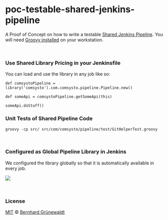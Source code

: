 # poc-testable-shared-jenkins-pipeline

A Proof of Concept on how to write a testable [Shared Jenkins Pipeline](https://jenkins.io/doc/book/pipeline/shared-libraries/).
You will need [Groovy installed](http://groovy-lang.org/install.html) on your workstation.

&nbsp;

### Use Shared Library Pricing in your Jenkinsfile

You can load and use the library in any job like so:

```
def comsystoPipeline = library('comsysto').com.comsysto.pipeline.Pipeline.new()

def someApi = comsystoPipeline.getSomeApi(this)

someApi.doStuff()
```

### Unit Tests of Shared Pipeline Code

```
groovy -cp src/ src/com/comsysto/pipeline/test/GitHelperTest.groovy
```


&nbsp;

### Configured as Global Pipeline Library in Jenkins

We configured the library globally so that it is automatically available in every job.

![](./doc/configured-as-global-library.png)


&nbsp;

### License

[MIT](./LICENSE) © [Bernhard Grünewaldt](https://github.com/clouless)
